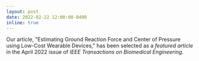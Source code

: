 ```yaml
---
layout: post
date: 2022-02-22 12:00:00-0400
inline: true
---
```


Our article, "Estimating Ground Reaction Force and Center of Pressure using Low-Cost Wearable Devices," has been selected as a *featured article* in the April 2022 issue of _IEEE Transactions on Biomedical Engineering_.

